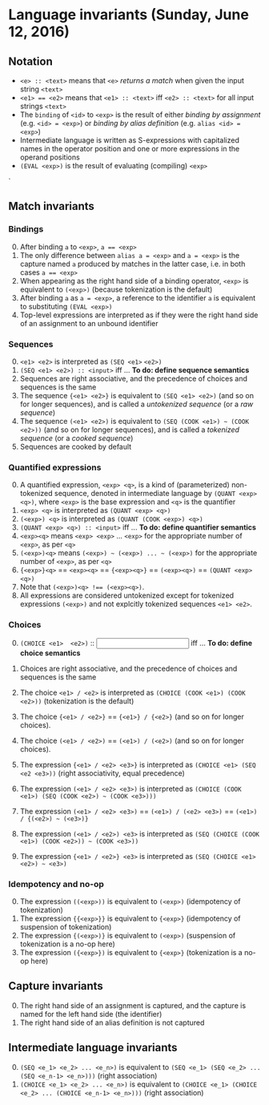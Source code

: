 <!--  -*- Mode: GFM; -*-                             -->
<!--                                                 -->
<!-- invariants.md   Notes on Rosie Pattern Language -->
<!--                                                 -->
<!-- (c) 2016, Jamie A. Jennings                     -->

# Language invariants (Sunday, June 12, 2016)

<!-- --------------------------------------------------------------------------------------------------- -->
## Notation

- `<e> :: <text>` means that `<e>` *returns a match* when given the input string `<text>`
- `<e1> == <e2>` means that `<e1> :: <text>` iff `<e2> :: <text>` for all input strings `<text>`
- The `binding` of `<id>` to `<exp>` is the result of either *binding by assignment* (e.g. `<id> = <exp>`) or *binding by alias definition* (e.g. `alias <id> = <exp>`)
- Intermediate language is written as S-expressions with capitalized names in the operator position and one or more expressions in the operand positions
- `(EVAL <exp>)` is the result of evaluating (compiling) `<exp>`

<!-- --------------------------------------------------------------------------------------------------- -->`
## Match invariants

### Bindings

0. After binding `a` to `<exp>`, `a == <exp>`
0. The only difference between `alias a = <exp>` and `a = <exp>` is the capture named `a` produced by matches in the latter case, i.e. in both cases `a == <exp>`
0. When appearing as the right hand side of a binding operator, `<exp>` is equivalent to `(<exp>)` (because tokenization is the default)
0. After binding `a` as `a = <exp>`, a reference to the identifier `a` is equivalent to substituting `(EVAL <exp>)`
0. Top-level expressions are interpreted as if they were the right hand side of an assignment to an unbound identifier

### Sequences

0. `<e1> <e2>` is interpreted as `(SEQ <e1>` `<e2>)`
0. `(SEQ <e1> <e2>) :: <input>` iff ... **To do: define sequence semantics**
0. Sequences are right associative, and the precedence of choices and sequences is the same
0. The sequence `{<e1> <e2>}` is equivalent to `(SEQ <e1> <e2>)` (and so on for longer sequences), and is called a *untokenized sequence* (or a *raw sequence*)
0. The sequence `(<e1> <e2>)` is equivalent to `(SEQ (COOK <e1>) ~ (COOK <e2>))` (and so on for longer sequences), and is called a *tokenized sequence* (or a *cooked sequence*)
0. Sequences are cooked by default

### Quantified expressions

0. A quantified expression, `<exp> <q>`, is a kind of (parameterized) non-tokenized sequence, denoted in intermediate language by `(QUANT <exp> <q>)`, where `<exp>` is the base expression and `<q>` is the quantifier
0. `<exp> <q>` is interpreted as `(QUANT <exp> <q>)`
0. `(<exp>) <q>` is interpreted as `(QUANT (COOK <exp>) <q>)`
0. `(QUANT <exp> <q>) :: <input>` iff ... **To do: define quantifier semantics**
0. `<exp><q>` means `<exp> <exp>` ... `<exp>` for the appropriate number of `<exp>`, as per `<q>`
0. `(<exp>)<q>` means `(<exp>) ~ (<exp>) ... ~ (<exp>)` for the appropriate number of `<exp>`, as per `<q>`
0. `{<exp>}<q>` == `<exp><q>` == `{<exp><q>}` == `(<exp><q>)` == `(QUANT <exp>` `<q>)`
0. Note that `(<exp>)<q> !== (<exp><q>)`.
0. All expressions are considered untokenized except for tokenized expressions `(<exp>)` and not explcitly tokenized sequences `<e1> <e2>`.

### Choices

0. `(CHOICE <e1>  <e2>)` :: <input> iff ... **To do: define choice semantics**
0. Choices are right associative, and the precedence of choices and sequences is the same
0. The choice `<e1> / <e2>` is interpreted as `(CHOICE (COOK <e1>) (COOK <e2>))` (tokenization is the default)
0. The choice `{<e1> / <e2>}` == `{<e1>} / {<e2>}` (and so on for longer choices).
0. The choice `(<e1> / <e2>)` == `(<e1>) / (<e2>)` (and so on for longer choices).

0. The expression `{<e1> / <e2> <e3>}` is interpreted as `(CHOICE <e1> (SEQ <e2 <e3>))` (right associativity, equal precedence)

0. The expression `(<e1> / <e2> <e3>)` is interpreted as `(CHOICE (COOK <e1>) (SEQ (COOK <e2>) ~ (COOK <e3>)))`
0. The expression `(<e1> / <e2> <e3>)` == `(<e1>) / (<e2> <e3>)` == `(<e1>) / {(<e2>) ~ (<e3>)}`

0. The expression `(<e1> / <e2>) <e3>` is interpreted as `(SEQ (CHOICE (COOK <e1>) (COOK <e2>)) ~ (COOK <e3>))`
0. The expression `{<e1> / <e2>} <e3>` is interpreted as `(SEQ (CHOICE <e1> <e2>) ~ <e3>)`

### Idempotency and no-op

0. The expression `((<exp>))` is equivalent to `(<exp>)` (idempotency of tokenization)
0. The expression `{{<exp>}}` is equivalent to `{<exp>}` (idempotency of suspension of tokenization)
0. The expression `{(<exp>)}` is equivalent to `(<exp>)` (suspension of tokenization is a no-op here)
0. The expression `({<exp>})` is equivalent to `{<exp>}` (tokenization is a no-op here)

<!-- --------------------------------------------------------------------------------------------------- -->
## Capture invariants

0. The right hand side of an assignment is captured, and the capture is named for the left hand side (the identifier)
0. The right hand side of an alias definition is not captured

## Intermediate language invariants

0. `(SEQ <e_1> <e_2> ... <e_n>)` is equivalent to `(SEQ <e_1> (SEQ <e_2> ... (SEQ <e_n-1> <e_n>)))` (right association)
0. `(CHOICE <e_1> <e_2> ... <e_n>)` is equivalent to `(CHOICE <e_1> (CHOICE <e_2> ... (CHOICE <e_n-1> <e_n>)))` (right association)
